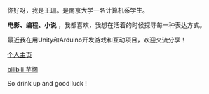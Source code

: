 
你好呀，我是王珊。是南京大学一名计算机系学生。

**电影、编程、小说** ，我都喜欢，我想在活着的时候探寻每一种表达方式。

最近我在用Unity和Arduino开发游戏和互动项目，欢迎交流分享！

[个人主页](https://shannju.github.io/)

[bilibili 芋惘](https://space.bilibili.com/17387202)

So drink up and good luck !
